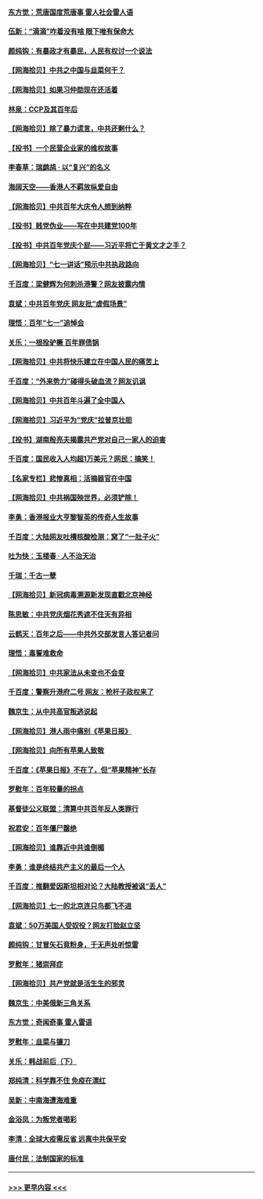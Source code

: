 #### [东方觉：荒唐国度荒唐事 雷人社会雷人语](../pages/nsc993/n13075917.md?t=07082351) 
#### [伍新：“滴滴”咋着没有啥 眼下唯有保命大](../pages/nsc993/n13075894.md?t=07082351) 
#### [颜纯钩：有暴政才有暴民，人民有权讨一个说法](../pages/nsc993/n13075734.md?t=07082351) 
#### [【网海拾贝】中共之中国与韭菜何干？](../pages/nsc993/n13075428.md?t=07082351) 
#### [【网海拾贝】如果习仲勋现在还活着](../pages/nsc993/n13073410.md?t=07082351) 
#### [林泉：CCP及其百年后](../pages/nsc993/n13073226.md?t=07082351) 
#### [【网海拾贝】除了暴力谎言，中共还剩什么？](../pages/nsc993/n13071082.md?t=07082351) 
#### [【投书】一个民营企业家的维权故事](../pages/nsc993/n13070932.md?t=07082351) 
#### [李春草：瑞鹧鸪 · 以“复兴”的名义](../pages/nsc993/n13069984.md?t=07082351) 
#### [海阔天空——香港人不羁放纵爱自由](../pages/nsc993/n13069407.md?t=07082351) 
#### [【网海拾贝】中共百年大庆令人想到纳粹](../pages/nsc993/n13068483.md?t=07082351) 
#### [【投书】贱党伪业——写在中共建党100年](../pages/nsc993/n13067843.md?t=07082351) 
#### [【投书】中共百年党庆个屁——习近平将亡于黄文才之手？](../pages/nsc993/n13067425.md?t=07082351) 
#### [【网海拾贝】“七一讲话”预示中共执政路向](../pages/nsc993/n13066434.md?t=07082351) 
#### [千百度：梁健辉为何刺杀港警？网友披露内情](../pages/nsc993/n13066979.md?t=07082351) 
#### [袁斌：中共百年党庆 网友批“虚假场景”](../pages/nsc993/n13066385.md?t=07082351) 
#### [理悟：百年“七一”追悼会](../pages/nsc993/n13066106.md?t=07082351) 
#### [关乐：一根拴驴橛 百年罪债锅](../pages/nsc993/n13066089.md?t=07082351) 
#### [【网海拾贝】中共将快乐建立在中国人民的痛苦上](../pages/nsc993/n13064939.md?t=07082351) 
#### [千百度：“外来势力”碰得头破血流？网友讥讽](../pages/nsc993/n13064878.md?t=07082351) 
#### [【网海拾贝】中共百年斗遍了全中国人](../pages/nsc993/n13060020.md?t=07082351) 
#### [【网海拾贝】习近平为“党庆”拉普京壮胆](../pages/nsc993/n13057781.md?t=07082351) 
#### [【投书】湖南殷亮夫揭露共产党对自己一家人的迫害](../pages/nsc993/n13057744.md?t=07082351) 
#### [千百度：国民收入人均超1万美元？网民：搞笑！](../pages/nsc993/n13057692.md?t=07082351) 
#### [【名家专栏】悲惨真相：活摘器官在中国](../pages/nsc993/n13056611.md?t=07082351) 
#### [【网海拾贝】中共祸国殃世界，必须铲除！](../pages/nsc993/n13056011.md?t=07082351) 
#### [李勇：香港报业大亨黎智英的传奇人生故事](../pages/nsc993/n13055258.md?t=07082351) 
#### [千百度：大陆网友吐槽核酸检测：窝了“一肚子火”](../pages/nsc993/n13055194.md?t=07082351) 
#### [吐为快：玉楼春 · 人不治天治](../pages/nsc993/n13054028.md?t=07082351) 
#### [千瑞：千古一孽](../pages/nsc993/n13054016.md?t=07082351) 
#### [【网海拾贝】新冠病毒溯源新发现直戳北京神经](../pages/nsc993/n13052425.md?t=07082351) 
#### [陈思敏：中共党庆烟花秀遮不住天有异相](../pages/nsc993/n13052020.md?t=07082351) 
#### [云鹤天：百年之后——中共外交部发言人答记者问](../pages/nsc993/n13051604.md?t=07082351) 
#### [理悟：毒誓难救命](../pages/nsc993/n13051601.md?t=07082351) 
#### [【网海拾贝】中共家法从未变也不会变](../pages/nsc993/n13050366.md?t=07082351) 
#### [千百度：警察升港府二号 网友：枪杆子政权来了](../pages/nsc993/n13050261.md?t=07082351) 
#### [魏京生：从中共高官叛逃说起](../pages/nsc993/n13048997.md?t=07082351) 
#### [【网海拾贝】港人雨中痛别《苹果日报》](../pages/nsc993/n13048941.md?t=07082351) 
#### [【网海拾贝】向所有苹果人致敬](../pages/nsc993/n13046795.md?t=07082351) 
#### [千百度：《苹果日报》不在了，但“苹果精神”长存](../pages/nsc993/n13046703.md?t=07082351) 
#### [罗慰年：百年较量的拐点](../pages/nsc993/n13046542.md?t=07082351) 
#### [基督徒公义联盟：清算中共百年反人类罪行](../pages/nsc993/n13046499.md?t=07082351) 
#### [祝君安：百年僵尸罄绝](../pages/nsc993/n13045595.md?t=07082351) 
#### [【网海拾贝】谁靠近中共谁倒楣](../pages/nsc993/n13044667.md?t=07082351) 
#### [李勇：谁是终结共产主义的最后一个人](../pages/nsc993/n13044397.md?t=07082351) 
#### [千百度：推翻爱因斯坦相对论？大陆教授被讽“丢人”](../pages/nsc993/n13043908.md?t=07082351) 
#### [【网海拾贝】七一的北京连只鸟都飞不进](../pages/nsc993/n13041377.md?t=07082351) 
#### [袁斌：50万美国人受奴役？网友打脸赵立坚](../pages/nsc993/n13041330.md?t=07082351) 
#### [颜纯钩：甘冒矢石竟粉身，于无声处听惊雷](../pages/nsc993/n13041140.md?t=07082351) 
#### [罗慰年：猪崇拜症](../pages/nsc993/n13041071.md?t=07082351) 
#### [【网海拾贝】共产党就是活生生的邪灵](../pages/nsc993/n13036627.md?t=07082351) 
#### [魏京生：中美俄新三角关系](../pages/nsc993/n13035986.md?t=07082351) 
#### [东方觉：奇闻奇事 雷人雷语](../pages/nsc993/n13035878.md?t=07082351) 
#### [罗慰年：韭菜与镰刀](../pages/nsc993/n13034374.md?t=07082351) 
#### [关乐：韩战前后（下）](../pages/nsc993/n13034113.md?t=07082351) 
#### [郑纯清：科学靠不住 免疫在漂红](../pages/nsc993/n13034093.md?t=07082351) 
#### [吴新：中南海遭海难重](../pages/nsc993/n13034084.md?t=07082351) 
#### [金浴凤：为叛党者喝彩](../pages/nsc993/n13034058.md?t=07082351) 
#### [李清：全球大疫需反省 远离中共保平安](../pages/nsc993/n13033784.md?t=07082351) 
#### [唐付民：法制国家的标准](../pages/nsc993/n13032944.md?t=07082351) 

----
#### [ >>> 更早内容 <<< ](../indexes/nsc993-earlier.md)
